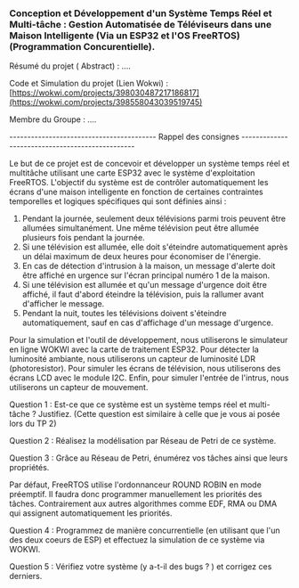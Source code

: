 ### Conception et Développement d'un Système Temps Réel et Multi-tâche : Gestion Automatisée de Téléviseurs dans une Maison Intelligente (Via un ESP32 et l'OS FreeRTOS) (Programmation Concurentielle).

Résumé du projet ( Abstract) : ....

Code et Simulation du projet (Lien Wokwi) : [https://wokwi.com/projects/398030487217186817](https://wokwi.com/projects/398558043039519745)


Membre du Groupe : ....


----------------------------------------- Rappel des consignes ------------------------------------------------

Le but de ce projet est de concevoir et développer un système temps réel et multitâche utilisant une carte ESP32 avec le système d'exploitation FreeRTOS. L'objectif du système est de contrôler automatiquement les écrans d'une maison intelligente en fonction de certaines contraintes temporelles et logiques spécifiques qui sont définies ainsi :

1. Pendant la journée, seulement deux télévisions parmi trois peuvent être allumées simultanément. Une même télévision peut être allumée plusieurs fois pendant la journée.
2. Si une télévision est allumée, elle doit s'éteindre automatiquement après un délai maximum de deux heures pour économiser de l'énergie.
3. En cas de détection d'intrusion à la maison, un message d'alerte doit être affiché en urgence sur l'écran principal numéro 1 de la maison.
4. Si une télévision est allumée et qu'un message d'urgence doit être affiché, il faut d'abord éteindre la télévision, puis la rallumer avant d'afficher le message.
5. Pendant la nuit, toutes les télévisions doivent s'éteindre automatiquement, sauf en cas d'affichage d'un message d'urgence.

Pour la simulation et l'outil de développement, nous utiliserons le simulateur en ligne WOKWI avec la carte de traitement ESP32. Pour détecter la luminosité ambiante, nous utiliserons un capteur de luminosité LDR (photoresistor). Pour simuler les écrans de télévision, nous utiliserons des écrans LCD avec le module I2C. Enfin, pour simuler l'entrée de l'intrus, nous utiliserons un capteur de mouvement.


Question 1 : Est-ce que ce système est un système temps réel et multi-tâche ? Justifiez. (Cette question est similaire à celle que je vous ai posée lors du TP 2)

Question 2 : Réalisez la modélisation par Réseau de Petri de ce système.

Question 3 : Grâce au Réseau de Petri, énumérez vos tâches ainsi que leurs propriétés.

Par défaut, FreeRTOS utilise l'ordonnanceur ROUND ROBIN en mode préemptif. Il faudra donc programmer manuellement les priorités des tâches. Contrairement aux autres algorithmes comme EDF, RMA ou DMA qui assignent automatiquement les priorités.

Question 4 : Programmez de manière concurrentielle (en utilisant que l'un des deux coeurs de ESP) et effectuez la simulation de ce système via WOKWI.

Question 5 : Vérifiez votre système (y a-t-il des bugs ? ) et corrigez ces derniers.

